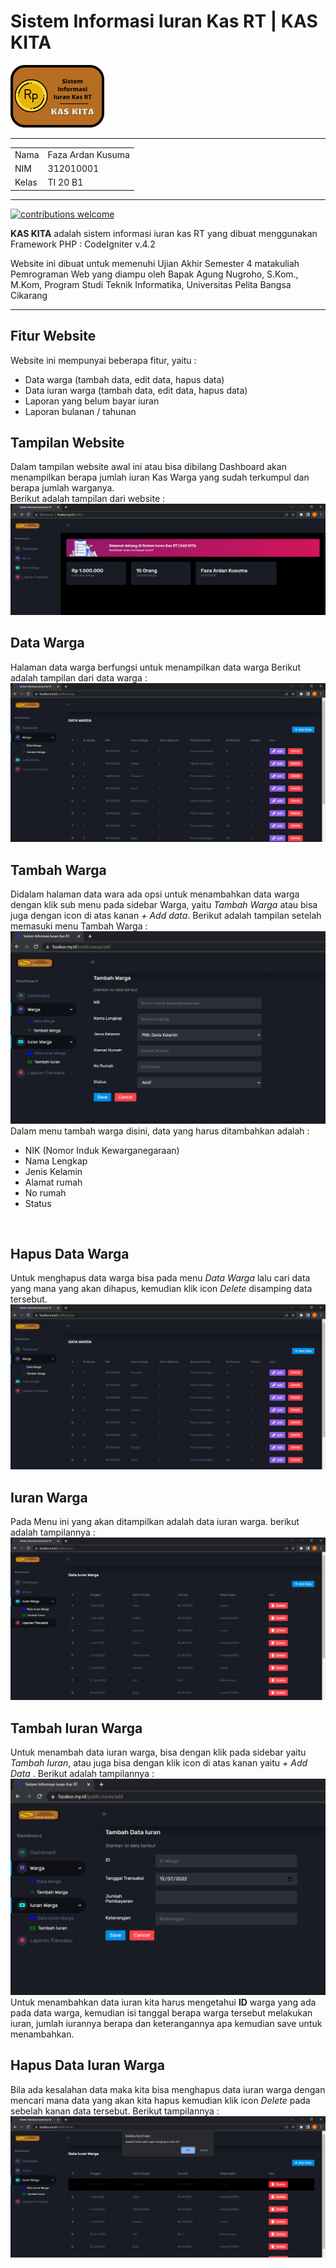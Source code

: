# Sistem Informasi Iuran Kas RT | KAS KITA
![logo](public/assets/images/kas.png)

<hr>

|   |   |
|---|---|
| Nama | Faza Ardan Kusuma |
| NIM | 312010001 |
| Kelas | TI 20 B1 |

<hr>

[![contributions welcome](https://img.shields.io/badge/contributions-welcome-brightgreen.svg?style=flat)](https://github.com/codeigniter4/CodeIgniter4/pulls)

**KAS KITA** adalah sistem informasi iuran kas RT yang dibuat menggunakan Framework PHP : CodeIgniter v.4.2

Website ini dibuat untuk memenuhi Ujian Akhir Semester 4 matakuliah Pemrograman Web yang diampu oleh Bapak Agung Nugroho, S.Kom., M.Kom, Program Studi Teknik Informatika, Universitas Pelita Bangsa Cikarang

<hr>

## Fitur Website
Website ini mempunyai beberapa fitur, yaitu :
- Data warga (tambah data, edit data, hapus data)
- Data iuran warga (tambah data, edit data, hapus data)
- Laporan yang belum bayar iuran
- Laporan bulanan / tahunan

## Tampilan Website
Dalam tampilan website awal ini atau bisa dibilang Dashboard akan menampilkan berapa jumlah iuran Kas Warga yang sudah terkumpul dan berapa jumlah warganya.<br>
Berikut adalah tampilan dari website :<br>
![dashboard](public/assets/images/screenshots/dashboard.png)<br>

## Data Warga
Halaman data warga berfungsi untuk menampilkan data warga
Berikut adalah tampilan dari data warga :<br>
![datawarga](public/assets/images/screenshots/datawarga.png)<br>

## Tambah Warga
Didalam halaman data wara ada opsi untuk menambahkan data warga dengan klik sub menu pada sidebar Warga, yaitu <i>Tambah Warga</i> atau bisa juga dengan icon di atas kanan <i>+ Add data</i>. Berikut adalah tampilan setelah memasuki menu Tambah Warga :<br>
![addwarga](public/assets/images/screenshots/addwarga.png)<br>
Dalam menu tambah warga disini, data yang harus ditambahkan adalah :
- NIK (Nomor Induk Kewarganegaraan)
- Nama Lengkap
- Jenis Kelamin
- Alamat rumah
- No rumah
- Status
<br>

## Hapus Data Warga
Untuk menghapus data warga bisa pada menu <i>Data Warga</i> lalu cari data yang mana yang akan dihapus, kemudian klik icon <i>Delete</i> disamping data tersebut.<br>
![deletewarga](public/assets/images/screenshots/deletewarga.png)<br>

## Iuran Warga
Pada Menu ini yang akan ditampilkan adalah data iuran warga. berikut adalah tampilannya :<br>
![dataiuran](public/assets/images/screenshots/dataiuran.png)<br>

## Tambah Iuran Warga
Untuk menambah data iuran warga, bisa dengan klik pada sidebar yaitu <i>Tambah Iuran</i>, atau juga bisa dengan klik icon di atas kanan yaitu <i> + Add Data </i>. Berikut adalah tampilannya :<br>
![tambahiuran](public/assets/images/screenshots/addiuran.png)<br>
Untuk menambahkan data iuran kita harus mengetahui **ID** warga yang ada pada data warga, kemudian isi tanggal berapa warga tersebut melakukan iuran, jumlah iurannya berapa dan keterangannya apa kemudian save untuk menambahkan.

## Hapus Data Iuran Warga
Bila ada kesalahan data maka kita bisa menghapus data iuran warga dengan mencari mana data yang akan kita hapus kemudian klik icon <i>Delete</i> pada sebelah kanan data tersebut. Berikut tampilannya :<br>
![deleteiuran](public/assets/images/screenshots/deleteiuran.png)<br>

